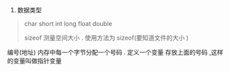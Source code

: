  1. 数据类型
 > char  short int long float double
 >
 > sizeof  测量空间大小 . 使用方法为 sizeof(要知道文件的大小 ) 
 >
编号(地址)  内存中每一个字节分配一个号码 .
定义一个变量 存放上面的号码 ,这样的变量叫做指针变量
 